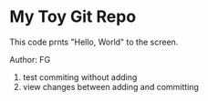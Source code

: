 # My Toy Git Repo

This code prnts "Hello, World" to the screen.

Author: FG

1. test commiting without adding
2. view changes between adding and committing

